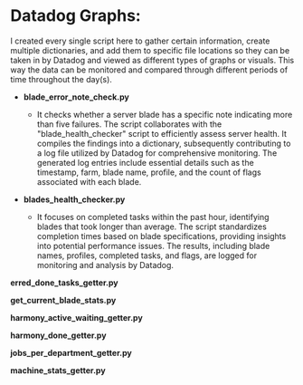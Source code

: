 # Datadog Graphs:
I created every single script here to gather certain information, create multiple dictionaries, and add them to specific file locations so they can be taken in by Datadog and viewed as different types of graphs or visuals. This way the data can be monitored and compared through different periods of time throughout the day(s).  

- **blade_error_note_check.py**

  - It checks whether a server blade has a specific note indicating more than five failures. The script collaborates with the "blade_health_checker" script to efficiently assess server health. It compiles the findings into a dictionary, subsequently contributing to a log file utilized by Datadog for comprehensive monitoring. The generated log entries include essential details such as the timestamp, farm, blade name, profile, and the count of flags associated with each blade.

- **blades_health_checker.py**
  - It focuses on completed tasks within the past hour, identifying blades that took longer than average. The script standardizes completion times based on blade specifications, providing insights into potential performance issues. The results, including blade names, profiles, completed tasks, and flags, are logged for monitoring and analysis by Datadog.   

**erred_done_tasks_getter.py**

**get_current_blade_stats.py**

**harmony_active_waiting_getter.py**

**harmony_done_getter.py**

**jobs_per_department_getter.py**

**machine_stats_getter.py**

